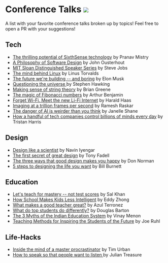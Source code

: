 # Conference Talks ![](https://visitor-badge.glitch.me/badge?page_id=iamkrvikash.conference-talks)

A list with your favorite conference talks broken up by topics! Feel free to open a PR with your suggestions!

## Tech

- [The thrilling potential of SixthSense technology](https://www.youtube.com/watch?v=YrtANPtnhyg) by Pranav Mistry
- [A Philosophy of Software Design](https://youtu.be/bmSAYlu0NcY) by John Ousterhout
- [MIT Sloan Distinguished Speaker Series](https://www.youtube.com/watch?v=Gk-9Fd2mEnI) by Steve Jobs
- [The mind behind Linux](https://www.youtube.com/watch?v=o8NPllzkFhE) by Linus Torvalds
- [The future we're building -- and boring](https://www.youtube.com/watch?v=zIwLWfaAg-8) by Elon Musk
- [Questioning the universe ](https://www.youtube.com/watch?v=xjBIsp8mS-c) by Stephen Hawking
- [Making sense of string theory](https://www.youtube.com/watch?v=YtdE662eY_M) by Brian Greene
- [The magic of Fibonacci numbers](https://www.youtube.com/watch?v=SjSHVDfXHQ4) by Arthur Benjamin
- [Forget Wi-Fi. Meet the new Li-Fi Internet](https://www.youtube.com/watch?v=iHWIZsIBj3Q) by Harald Haas
- [Imaging at a trillion frames per second](https://www.youtube.com/watch?v=Y_9vd4HWlVA) by Ramesh Raskar
- [The danger of AI is weirder than you think](https://www.youtube.com/watch?v=OhCzX0iLnOc) by Janelle Shane
- [How a handful of tech companies control billions of minds every day](https://www.youtube.com/watch?v=C74amJRp730) by Tristan Harris

## Design

- [Design like a scientist](https://www.youtube.com/watch?v=XRd6Ddn4ZSY) by Navin Iyengar
- [The first secret of great design](https://www.youtube.com/watch?v=9uOMectkCCs) by Tony Fadell
- [The three ways that good design makes you happy](https://www.youtube.com/watch?v=RlQEoJaLQRA) by Don Norman
- [5 steps to designing the life you want](https://www.youtube.com/watch?v=SemHh0n19LA) by Bill Burnett

## Education

- [Let's teach for mastery -- not test scores](https://www.youtube.com/watch?v=-MTRxRO5SRA) by Sal Khan
- [How School Makes Kids Less Intelligent](https://www.youtube.com/watch?v=2Yt6raj-S1M) by Eddy Zhong
- [What makes a good teacher great?](https://www.youtube.com/watch?v=vrU6YJle6Q4) by Azul Terronez
- [What do top students do differently?](https://www.youtube.com/watch?v=Na8m4GPqA30) by Douglas Barton
- [The 3 Myths of the Indian Education System](https://www.youtube.com/watch?v=9Q7Zl3OI4us) by Vinay Menon
- [Teaching Methods for Inspiring the Students of the Future](https://www.youtube.com/watch?v=UCFg9bcW7Bk) by Joe Ruhl

## Life-Hacks

- [Inside the mind of a master procrastinator](https://www.youtube.com/watch?v=arj7oStGLkU&ab_channel=TED) by Tim Urban
- [How to speak so that people want to listen ](https://www.youtube.com/watch?v=eIho2S0ZahI&ab_channel=TED) by Julian Treasure
